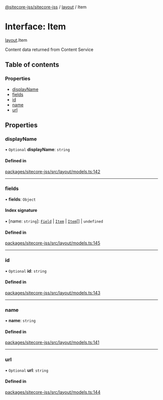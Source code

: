 [@sitecore-jss/sitecore-jss](../README.md) / [layout](../modules/layout.md) / Item

# Interface: Item

[layout](../modules/layout.md).Item

Content data returned from Content Service

## Table of contents

### Properties

- [displayName](layout.Item.md#displayname)
- [fields](layout.Item.md#fields)
- [id](layout.Item.md#id)
- [name](layout.Item.md#name)
- [url](layout.Item.md#url)

## Properties

### displayName

• `Optional` **displayName**: `string`

#### Defined in

[packages/sitecore-jss/src/layout/models.ts:142](https://github.com/Sitecore/jss/blob/53b548ace/packages/sitecore-jss/src/layout/models.ts#L142)

___

### fields

• **fields**: `Object`

#### Index signature

▪ [name: `string`]: [`Field`](layout.Field.md) \| [`Item`](layout.Item.md) \| [`Item`](layout.Item.md)[] \| `undefined`

#### Defined in

[packages/sitecore-jss/src/layout/models.ts:145](https://github.com/Sitecore/jss/blob/53b548ace/packages/sitecore-jss/src/layout/models.ts#L145)

___

### id

• `Optional` **id**: `string`

#### Defined in

[packages/sitecore-jss/src/layout/models.ts:143](https://github.com/Sitecore/jss/blob/53b548ace/packages/sitecore-jss/src/layout/models.ts#L143)

___

### name

• **name**: `string`

#### Defined in

[packages/sitecore-jss/src/layout/models.ts:141](https://github.com/Sitecore/jss/blob/53b548ace/packages/sitecore-jss/src/layout/models.ts#L141)

___

### url

• `Optional` **url**: `string`

#### Defined in

[packages/sitecore-jss/src/layout/models.ts:144](https://github.com/Sitecore/jss/blob/53b548ace/packages/sitecore-jss/src/layout/models.ts#L144)
